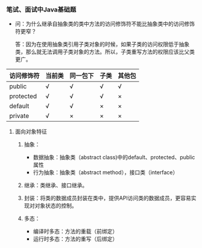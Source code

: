 ### 笔试、面试中Java基础题



- 问：为什么继承自抽象类的类中方法的访问修饰符不能比抽象类中的访问修饰符更窄？

  答：因为在使用抽象类引用子类对象的时候，如果子类的访问权限低于抽象类，那么就无法调用子类对象的方法。所以，子类重写方法的权限应该比父类更广。

| 访问修饰符 | 当前类 | 同一包下 | 子类 | 其他包 |
| ---------- | ------ | -------- | ---- | ------ |
| public     | √      | √        | √    | √      |
| protected  | √      | √        | √    | ×      |
| default    | √      | √        | ×    | ×      |
| private    | √      | ×        | ×    | ×      |



1. 面向对象特征

   1. 抽象：

      - 数据抽象：抽象类（abstract class)中的default、protected、public属性
      - 行为抽象：抽象类（abstract method），接口类（interface）

   2. 继承：类继承、接口继承。

   3. 封装：将类的数据成员封装在类中，提供API访问类的数据成员，更容易实现对对象状态的控制。

   4. 多态：

      - 编译时多态：方法的重载（前绑定）
      - 运行时多态：方法的重写（后绑定）

      ​